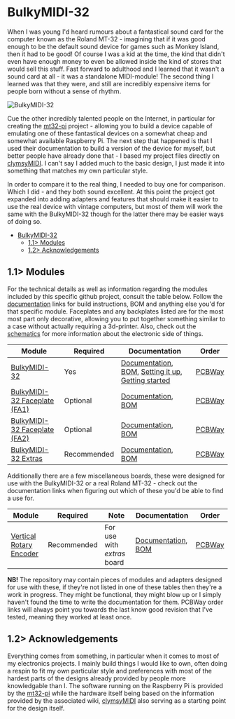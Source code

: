 # BulkyMIDI-32
When I was young I'd heard rumours about a fantastical sound card for the computer known as the Roland MT-32 - imagining that if it was good enough to be the default sound device for games such as Monkey Island, then it had to be good! Of course I was a kid at the time, the kind that didn't even have enough money to even be allowed inside the kind of stores that would sell this stuff. Fast forward to adulthood and I learned that it wasn't a sound card at all - it was a standalone MIDI-module! The second thing I learned was that they were, and still are incredibly expensive items for people born without a sense of rhythm.

![BulkyMIDI-32](https://github.com/tebl/BulkyMIDI-32/raw/main/gallery/2022-03-04%2001.10.07.jpg)

Cue the other incredibly talented people on the Internet, in particular for creating the [mt32-pi](https://github.com/dwhinham/mt32-pi) project - allowing you to build a device capable of emulating one of these fantastical devices on a somewhat cheap and somewhat available Raspberry Pi. The next step that happened is that I used their documentation to build a version of the device for myself, but better people have already done that - I based my project files directly on [clymsyMIDI](https://github.com/gmcn42/clumsyMIDI). I can't say I added much to the basic design, I just made it into something that matches my own particular style.

In order to compare it to the real thing, I needed to buy one for comparison. Which I did - and they both sound excellent. At this point the project got expanded into adding adapters and features that should make it easier to use the real device with vintage computers, but most of them will work the same with the BulkyMIDI-32 though for the latter there may be easier ways of doing so.

- [BulkyMIDI-32](#bulkymidi-32)
  - [1.1> Modules](#11-modules)
  - [1.2> Acknowledgements](#12-acknowledgements)

## 1.1> Modules
For the technical details as well as information regarding the modules included by this specific github project, consult the table below. Follow the [documentation](https://github.com/tebl/BulkyMIDI-32/tree/main/documentation) links for build instructions, BOM and anything else you'd for that specific module. Faceplates and any backplates listed are for the most most part only decorative, allowing you to put together something similar to a case without actually requiring a 3d-printer. Also, check out the [schematics](https://github.com/tebl/BulkyMIDI-32/tree/main/documentation) for more information about the electronic side of things.

| Module                 | Required    | Documentation                      | Order      |
| ---------------------- | ----------- | ---------------------------------- | ---------- |
| [BulkyMIDI-32](https://github.com/tebl/BulkyMIDI-32/tree/main/BulkyMIDI-32%20Module) | Yes | [Documentation](https://github.com/tebl/BulkyMIDI-32/tree/main/BulkyMIDI-32%20Module), [BOM](https://github.com/tebl/BulkyMIDI-32/tree/main/BulkyMIDI-32%20Module#3-bom), [Setting it up](https://github.com/tebl/BulkyMIDI-32/blob/main/documentation/setting_it_up.md), [Getting started](https://github.com/tebl/BulkyMIDI-32/blob/main/documentation/getting_started.md) | [PCBWay](https://www.pcbway.com/project/shareproject/BulkyMIDI_32_35d2ed18.html)
| [BulkyMIDI-32 Faceplate (FA1)](https://github.com/tebl/BulkyMIDI-32/tree/main/faceplates/BulkyMIDI-32%20FA1) | Optional | [Documentation](https://github.com/tebl/BulkyMIDI-32/tree/main/faceplates/BulkyMIDI-32%20FA1), [BOM](https://github.com/tebl/BulkyMIDI-32/tree/main/faceplates/BulkyMIDI-32%20FA1#3-bom) | [PCBWay](https://www.pcbway.com/project/shareproject/BulkyMIDI_32_Faceplate_FA1_22c4404e.html)
| [BulkyMIDI-32 Faceplate (FA2)](https://github.com/tebl/BulkyMIDI-32/tree/main/faceplates/BulkyMIDI-32%20FA2) | Optional | [Documentation](https://github.com/tebl/BulkyMIDI-32/tree/main/faceplates/BulkyMIDI-32%20FA2), [BOM](https://github.com/tebl/BulkyMIDI-32/tree/main/faceplates/BulkyMIDI-32%20FA2#2-bom) | [PCBWay](https://www.pcbway.com/project/shareproject/BulkyMIDI_32_Faceplate_FA2_dcbe5f40.html)
| [BulkyMIDI-32 Extras](https://github.com/tebl/BulkyMIDI-32/tree/main/BulkyMIDI-32%20Extras) | Recommended | [Documentation](https://github.com/tebl/BulkyMIDI-32/tree/main/BulkyMIDI-32%20Extras), [BOM](https://github.com/tebl/BulkyMIDI-32/tree/main/BulkyMIDI-32%20Extras#3-bom) | [PCBWay](https://www.pcbway.com/project/shareproject/BulkyMIDI_32_Extras_9be44f98.html)

Additionally there are a few miscellaneous boards, these were designed for use with the BulkyMIDI-32 or a real Roland MT-32 - check out the documentation links when figuring out which of these you'd be able to find a use for.

| Module                 | Required    | Note                               | Documentation                      | Order      |
| ---------------------- | ----------- | ---------------------------------- | ---------------------------------- | ---------- |
| [Vertical Rotary Encoder](https://github.com/tebl/BulkyMIDI-32/tree/main/adapters/Vertical%20Rotary%20Encoder) | Recommended | For use with *extras* board | [Documentation](https://github.com/tebl/BulkyMIDI-32/tree/main/adapters/Vertical%20Rotary%20Encoder), [BOM](https://github.com/tebl/BulkyMIDI-32/tree/main/adapters/Vertical%20Rotary%20Encoder#3-bom) | [PCBWay](https://www.pcbway.com/project/shareproject/BulkyMIDI_32_Vertical_Rotary_Encoder_352faf4d.html)

**NB!** The repository may contain pieces of modules and adapters designed for use with these, if they're not listed in one of these tables then they're a work in progress. They might be functional, they might blow up or I simply haven't found the time to write the documentation for them. PCBWay order links will always point you towards the last know good revision that I've tested, meaning they worked at least once.

## 1.2> Acknowledgements
Everything comes from something, in particular when it comes to most of my electronics projects. I mainly build things I would like to own, often doing a respin to fit my own particular style and preferences with most of the hardest parts of the designs already provided by people more knowledgable than I. The software running on the Raspberry Pi is provided by the [mt32-pi](https://github.com/dwhinham/mt32-pi) while the hardware itself being based on the information provided by the associated wiki, [clymsyMIDI](https://github.com/gmcn42/clumsyMIDI) also serving as a starting point for the design itself.